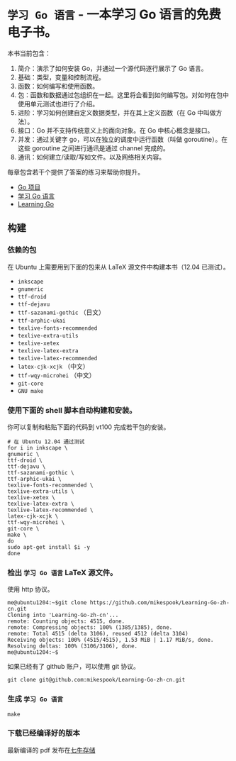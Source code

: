 # `学习 Go 语言` - 一本学习 Go 语言的免费电子书。

本书当前包含：

1. 简介：演示了如何安装 Go，并通过一个源代码逐行展示了 Go 语言。
2. 基础：类型，变量和控制流程。
3. 函数：如何编写和使用函数。
4. 包：函数和数据通过包组织在一起。这里将会看到如何编写包。对如何在包中使用单元测试也进行了介绍。
5. 进阶：学习如何创建自定义数据类型，并在其上定义函数（在 Go 中叫做方法）。
6. 接口：Go 并不支持传统意义上的面向对象。在 Go 中核心概念是接口。
7. 并发：通过关键字 go，可以在独立的调度中运行函数（叫做 goroutine）。在这些 goroutine 之间进行通讯是通过 channel 完成的。
8. 通讯：如何建立/读取/写如文件。以及网络相关内容。

每章包含若干个提供了答案的练习来帮助你提升。

* [Go 项目][1]
* [学习 Go 语言][2]
* [Learning Go][4]

## 构建

### 依赖的包 

在 Ubuntu 上需要用到下面的包来从 LaTeX 源文件中构建本书（12.04 已测试）。

* `inkscape`
* `gnumeric`
* `ttf-droid`
* `ttf-dejavu`
* `ttf-sazanami-gothic`	（日文）
* `ttf-arphic-ukai`     
* `texlive-fonts-recommended`
* `texlive-extra-utils`
* `texlive-xetex`
* `texlive-latex-extra`
* `texlive-latex-recommended`
* `latex-cjk-xcjk`     	（中文）
* `ttf-wqy-microhei`	（中文）
* `git-core`
* `GNU make`



### 使用下面的 shell 脚本自动构建和安装。

你可以复制和粘贴下面的代码到 vt100 完成若干包的安装。

```
# 在 Ubuntu 12.04 通过测试
for i in inkscape \
gnumeric \
ttf-droid \
ttf-dejavu \
ttf-sazanami-gothic \
ttf-arphic-ukai \
texlive-fonts-recommended \
texlive-extra-utils \
texlive-xetex \
texlive-latex-extra \
texlive-latex-recommended \
latex-cjk-xcjk \
ttf-wqy-microhei \
git-core \
make \
do 
sudo apt-get install $i -y
done
```

### 检出 `学习 Go 语言` LaTeX 源文件。

使用 http 协议。

```
me@ubuntu1204:~$git clone https://github.com/mikespook/Learning-Go-zh-cn.git 
Cloning into 'Learning-Go-zh-cn'...
remote: Counting objects: 4515, done.
remote: Compressing objects: 100% (1385/1385), done.
remote: Total 4515 (delta 3106), reused 4512 (delta 3104)
Receiving objects: 100% (4515/4515), 1.53 MiB | 1.17 MiB/s, done.
Resolving deltas: 100% (3106/3106), done.
me@ubuntu1204:~$
```

如果已经有了 github 账户，可以使用 git 协议。

```
git clone git@github.com:mikespook/Learning-Go-zh-cn.git
```


### 生成 `学习 Go 语言` 

```
make
```

### 下载已经编译好的版本

最新编译的 pdf 发布在[七牛存储][3]


[1]: http://golang.org  "Go 项目"
[2]: http://www.mikespook.com/learning-go/ "学习 Go 语言"
[3]: http://mikespook.qiniudn.com/%E5%AD%A6%E4%B9%A0%20Go%20%E8%AF%AD%E8%A8%80(Golang).pdf?download "七牛存储"
[4]: http://www.miek.nl/projects/learninggo/index.html
